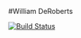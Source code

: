  #William DeRoberts

[![Build Status](https://travis-ci.org/derobertsw/GitHubAPI567.svg?branch=HW05a_Mocking)](https://travis-ci.org/derobertsw/GitHubAPI567)